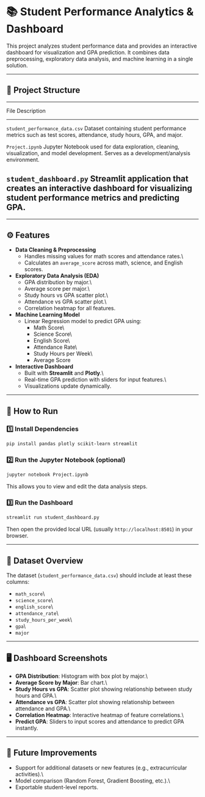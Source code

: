 # 📚 Student Performance Analytics & Dashboard

This project analyzes student performance data and provides an
interactive dashboard for visualization and GPA prediction. It combines
data preprocessing, exploratory data analysis, and machine learning in a
single solution.

------------------------------------------------------------------------

## 📂 Project Structure

  ---------------------------------------------------------------------------------
  File                             Description
  -------------------------------- ------------------------------------------------
  `student_performance_data.csv`   Dataset containing student performance metrics
                                   such as test scores, attendance, study hours,
                                   GPA, and major.

  `Project.ipynb`                  Jupyter Notebook used for data exploration,
                                   cleaning, visualization, and model development.
                                   Serves as a development/analysis environment.

  `student_dashboard.py`           Streamlit application that creates an
                                   interactive dashboard for visualizing student
                                   performance metrics and predicting GPA.
  ---------------------------------------------------------------------------------

------------------------------------------------------------------------

## ⚙️ Features

-   **Data Cleaning & Preprocessing**
    -   Handles missing values for math scores and attendance rates.\
    -   Calculates an `average_score` across math, science, and English
        scores.
-   **Exploratory Data Analysis (EDA)**
    -   GPA distribution by major.\
    -   Average score per major.\
    -   Study hours vs GPA scatter plot.\
    -   Attendance vs GPA scatter plot.\
    -   Correlation heatmap for all features.
-   **Machine Learning Model**
    -   Linear Regression model to predict GPA using:
        -   Math Score\
        -   Science Score\
        -   English Score\
        -   Attendance Rate\
        -   Study Hours per Week\
        -   Average Score
-   **Interactive Dashboard**
    -   Built with **Streamlit** and **Plotly**.\
    -   Real-time GPA prediction with sliders for input features.\
    -   Visualizations update dynamically.

------------------------------------------------------------------------

## 🚀 How to Run

### 1️⃣ Install Dependencies

``` bash
pip install pandas plotly scikit-learn streamlit
```

### 2️⃣ Run the Jupyter Notebook (optional)

``` bash
jupyter notebook Project.ipynb
```

This allows you to view and edit the data analysis steps.

### 3️⃣ Run the Dashboard

``` bash
streamlit run student_dashboard.py
```

Then open the provided local URL (usually `http://localhost:8501`) in
your browser.

------------------------------------------------------------------------

## 📝 Dataset Overview

The dataset (`student_performance_data.csv`) should include at least
these columns:

-   `math_score`\
-   `science_score`\
-   `english_score`\
-   `attendance_rate`\
-   `study_hours_per_week`\
-   `gpa`\
-   `major`

------------------------------------------------------------------------

## 🖥️ Dashboard Screenshots

-   **GPA Distribution**: Histogram with box plot by major.\
-   **Average Score by Major**: Bar chart.\
-   **Study Hours vs GPA**: Scatter plot showing relationship between
    study hours and GPA.\
-   **Attendance vs GPA**: Scatter plot showing relationship between
    attendance and GPA.\
-   **Correlation Heatmap**: Interactive heatmap of feature
    correlations.\
-   **Predict GPA**: Sliders to input scores and attendance to predict
    GPA instantly.

------------------------------------------------------------------------

## 🔮 Future Improvements

-   Support for additional datasets or new features (e.g.,
    extracurricular activities).\
-   Model comparison (Random Forest, Gradient Boosting, etc.).\
-   Exportable student-level reports.
